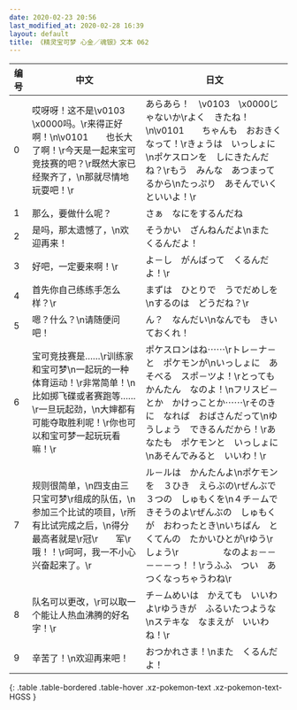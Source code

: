 ```yaml
---
date: 2020-02-23 20:56
last_modified_at: 2020-02-28 16:39
layout: default
title: 《精灵宝可梦 心金／魂银》文本 062
---
```

| 编号 | 中文 | 日文 |
| ---- | ---- | ---- |
| 0 | 哎呀呀！这不是\v0103　\x0000吗。\r来得正好啊！\n\v0101　　也长大了啊！\r今天是一起来宝可竞技赛的吧？\r既然大家已经聚齐了，\n那就尽情地玩耍吧！\r | あらあら！　\v0103　\x0000じゃないか\rよく　きたね！\n\v0101　　ちゃんも　おおきくなって！\rきょうは　いっしょに\nポケスロンを　しにきたんだね？\rもう　みんな　あつまってるから\nたっぷり　あそんでいくといいよ！\r |
| 1 | 那么，要做什么呢？ | さぁ　なにをするんだね |
| 2 | 是吗，那太遗憾了，\n欢迎再来！ | そうかい　ざんねんだよ\nまた　くるんだよ！ |
| 3 | 好吧，一定要来啊！\r | よ－し　がんばって　くるんだよ！\r |
| 4 | 首先你自己练练手怎么样？\r | まずは　ひとりで　うでだめしを\nするのは　どうだね？\r |
| 5 | 嗯？什么？\n请随便问吧！ | ん？　なんだい\nなんでも　きいておくれ！ |
| 6 | 宝可竞技赛是……\r训练家和宝可梦\n一起玩的一种体育运动！\r非常简单！\n比如掷飞碟或者赛跑等……\r一旦玩起劲，\n大婶都有可能夺取胜利呢！\r你也可以和宝可梦一起玩玩看嘛！\r | ポケスロンはね⋯⋯\rトレ－ナ－と　ポケモンが\nいっしょに　あそべる　スポ－ツよ！\rとっても　かんたん　なのよ！\nフリスビ－とか　かけっことか⋯⋯\rそのきに　なれば　おばさんだって\nゆうしょう　できるんだから！\rあなたも　ポケモンと　いっしょに\nあそんでみると　いいわ！\r |
| 7 | 规则很简单，\n四支由三只宝可梦\r组成的队伍，\n参加三个比试的项目，\r所有比试完成之后，\n得分最高者就是\r冠\r　　军\r　　　　　哦！！\r呵呵，我一不小心兴奋起来了。\r | ル－ルは　かんたんよ\nポケモンを　３ひき　えらぶの\rぜんぶで　３つの　しゅもくを\n４チ－ムで　きそうのよ\rぜんぶの　しゅもくが　おわったとき\nいちばん　とくてんの　たかいひとが\rゆう\r　　しょう\r　　　　　なのよぉ－－－－－っ！！\rうふふ　つい　あつくなっちゃうわね\r |
| 8 | 队名可以更改，\r可以取一个能让人热血沸腾的好名字！\r | チ－ムめいは　かえても　いいわよ\rゆうきが　ふるいたつような\nステキな　なまえが　いいわね！\r |
| 9 | 辛苦了！\n欢迎再来吧！ | おつかれさま！\nまた　くるんだよ！ |
{: .table .table-bordered .table-hover .xz-pokemon-text .xz-pokemon-text-HGSS }